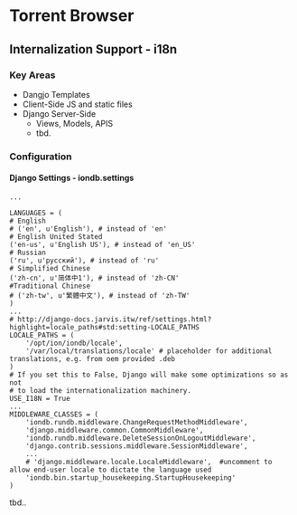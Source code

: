 # Torrent Browser 

## Internalization Support - i18n

### Key Areas
* Dangjo Templates
* Client-Side JS and static files
* Django Server-Side 
    * Views, Models, APIS
    * tbd. 


### Configuration

#### Django Settings - iondb.settings

    ...
    
    LANGUAGES = (
    # English
    # ('en', u'English'), # instead of 'en'
    # English United Stated
    ('en-us', u'English US'), # instead of 'en_US'
    # Russian
    ('ru', u'русский'), # instead of 'ru'
    # Simplified Chinese
    ('zh-cn', u'简体中1'), # instead of 'zh-CN'
    #Traditional Chinese
    # ('zh-tw', u'繁體中文'), # instead of 'zh-TW'
    )
    ...
    # http://django-docs.jarvis.itw/ref/settings.html?highlight=locale_paths#std:setting-LOCALE_PATHS
    LOCALE_PATHS = (
        '/opt/ion/iondb/locale',
        '/var/local/translations/locale' # placeholder for additional translations, e.g. from oem provided .deb
    )
    # If you set this to False, Django will make some optimizations so as not
    # to load the internationalization machinery.
    USE_I18N = True
    ...
    MIDDLEWARE_CLASSES = (
        'iondb.rundb.middleware.ChangeRequestMethodMiddleware',
        'django.middleware.common.CommonMiddleware',
        'iondb.rundb.middleware.DeleteSessionOnLogoutMiddleware',
        'django.contrib.sessions.middleware.SessionMiddleware',
        ...
        # 'django.middleware.locale.LocaleMiddleware',  #uncomment to allow end-user locale to dictate the language used
        'iondb.bin.startup_housekeeping.StartupHousekeeping'
    )

tbd..